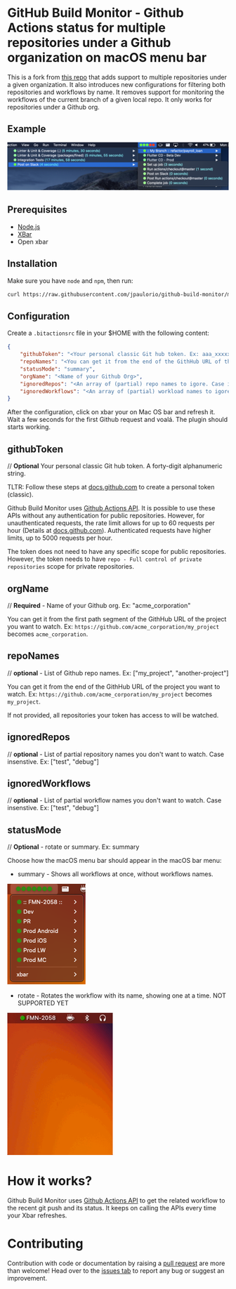 # GitHub Build Monitor - Github Actions status for multiple repositories under a Github organization on macOS menu bar

This is a fork from [this repo](https://github.com/paulononaka/bitactions/) that adds support to multiple repositories under a given organization.
It also introduces new configurations for filtering both repositories and workflows by name.
It removes support for monitoring the workflows of the current branch of a given local repo.
It only works for repositories under a Github org.

## Example

![Github Build Monitor example showing GitHub Actions status on macOS menu](images/sample.png)

## Prerequisites

- [Node.js](https://nodejs.org/)
- [XBar](https://xbarapp.com/)
- Open xbar

## Installation

Make sure you have `node` and `npm`, then run:
```sh
curl https://raw.githubusercontent.com/jpaulorio/github-build-monitor/master/install.sh | bash
```

## Configuration

Create a `.bitactionsrc` file in your $HOME with the following content:

```json
{
    "githubToken": "<Your personal classic Git hub token. Ex: aaa_xxxxxxxxxxxxxxxxxxxxxxxxxxxxxxxxxxxxxxxx>",
    "repoNames": "<You can get it from the end of the GithHub URL of the project you want to watch. Ex: [repo-one\", \"repo-two\"]>",
    "statusMode": "summary",
    "orgName": "<Name of your Github Org>",
    "ignoredRepos": "<An array of (partial) repo names to igore. Case insenstive. [\"not-mine\", \"not-this-either\"]>",
    "ignoredWorkflows": "<An array of (partial) workload names to igore. Case insenstive. [\"example\", \"deploy\", \"quality\"]>"
}
```

After the configuration, click on xbar your on Mac OS bar and refresh it. Wait a few seconds for the first Github request and voalá. The plugin should starts working.

## githubToken
// **Optional** Your personal classic Git hub token. A forty-digit alphanumeric string.

TLTR: Follow these steps at [docs.github.com](https://docs.github.com/en/authentication/keeping-your-account-and-data-secure/managing-your-personal-access-tokens#creating-a-personal-access-token-classic) to create a personal token (classic).

Github Build Monitor uses [Github Actions API](https://docs.github.com/en/rest/reference/actions). It is possible to use these APIs without any authentication for public repositories. However, for unauthenticated requests, the rate limit allows for up to 60 requests per hour (Details at [docs.github.com](https://docs.github.com/en/rest/overview/resources-in-the-rest-api#rate-limiting)). Authenticated requests have higher limits, up to 5000 requests per hour.

The token does not need to have any specific scope for public repositories. However, the token  needs to have `repo - Full control of private repositories` scope for private repositories.

## orgName
// **Required** - Name of your Github org. Ex: "acme_corporation"

You can get it from the first path segment of the GithHub URL of the project you want to watch.
Ex: `https://github.com/acme_corporation/my_project` becomes `acme_corporation`.

## repoNames
// **optional** - List of Github repo names. Ex: ["my_project", "another-project"]

You can get it from the end of the GithHub URL of the project you want to watch.
Ex: `https://github.com/acme_corporation/my_project` becomes `my_project`.

If not provided, all repositories your token has access to will be watched.

## ignoredRepos
// **optional** - List of partial repository names you don't want to watch. Case insenstive. Ex: ["test", "debug"]

## ignoredWorkflows
// **optional** - List of partial workflow names you don't want to watch. Case insenstive. Ex: ["test", "debug"]

## statusMode
// **Optional** - rotate or summary. Ex: summary

Choose how the macOS menu bar should appear in the macOS bar menu:

- summary - Shows all workflows at once, without workflows names.

![summary](images/summary.png)

- rotate - Rotates the workflow with its name, showing one at a time. NOT SUPPORTED YET

![rotate](images/rotate.gif)

##

# How it works?
Github Build Monitor uses [Github Actions API](https://docs.github.com/en/rest/reference/actions) to get the related workflow to the recent git push and its status. It keeps on calling the APIs every time your Xbar refreshes.

# Contributing

Contribution with code or documentation by raising a [pull request](https://github.com/jpaulorio/github-build-monitor/pulls) are more than welcome! Head over to the [issues tab](https://github.com/jpaulorio/github-build-monitor/issues) to report any bug or suggest an improvement. 